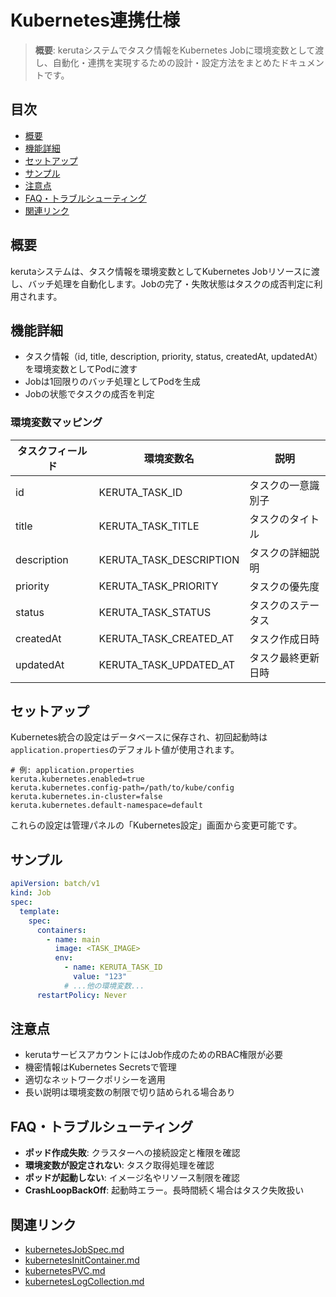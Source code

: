 # Kubernetes連携仕様

> **概要**: kerutaシステムでタスク情報をKubernetes Jobに環境変数として渡し、自動化・連携を実現するための設計・設定方法をまとめたドキュメントです。

## 目次
- [概要](#概要)
- [機能詳細](#機能詳細)
- [セットアップ](#セットアップ)
- [サンプル](#サンプル)
- [注意点](#注意点)
- [FAQ・トラブルシューティング](#faqトラブルシューティング)
- [関連リンク](#関連リンク)

## 概要
kerutaシステムは、タスク情報を環境変数としてKubernetes Jobリソースに渡し、バッチ処理を自動化します。Jobの完了・失敗状態はタスクの成否判定に利用されます。

## 機能詳細
- タスク情報（id, title, description, priority, status, createdAt, updatedAt）を環境変数としてPodに渡す
- Jobは1回限りのバッチ処理としてPodを生成
- Jobの状態でタスクの成否を判定

### 環境変数マッピング
| タスクフィールド    | 環境変数名                   | 説明                |
|-------------|-------------------------|---------------------|
| id          | KERUTA_TASK_ID          | タスクの一意識別子   |
| title       | KERUTA_TASK_TITLE       | タスクのタイトル     |
| description | KERUTA_TASK_DESCRIPTION | タスクの詳細説明     |
| priority    | KERUTA_TASK_PRIORITY    | タスクの優先度      |
| status      | KERUTA_TASK_STATUS      | タスクのステータス   |
| createdAt   | KERUTA_TASK_CREATED_AT  | タスク作成日時      |
| updatedAt   | KERUTA_TASK_UPDATED_AT  | タスク最終更新日時   |

## セットアップ
Kubernetes統合の設定はデータベースに保存され、初回起動時は`application.properties`のデフォルト値が使用されます。

```properties
# 例: application.properties
keruta.kubernetes.enabled=true
keruta.kubernetes.config-path=/path/to/kube/config
keruta.kubernetes.in-cluster=false
keruta.kubernetes.default-namespace=default
```

これらの設定は管理パネルの「Kubernetes設定」画面から変更可能です。

## サンプル
```yaml
apiVersion: batch/v1
kind: Job
spec:
  template:
    spec:
      containers:
        - name: main
          image: <TASK_IMAGE>
          env:
            - name: KERUTA_TASK_ID
              value: "123"
            # ...他の環境変数...
      restartPolicy: Never
```

## 注意点
- kerutaサービスアカウントにはJob作成のためのRBAC権限が必要
- 機密情報はKubernetes Secretsで管理
- 適切なネットワークポリシーを適用
- 長い説明は環境変数の制限で切り詰められる場合あり

## FAQ・トラブルシューティング
- **ポッド作成失敗**: クラスターへの接続設定と権限を確認
- **環境変数が設定されない**: タスク取得処理を確認
- **ポッドが起動しない**: イメージ名やリソース制限を確認
- **CrashLoopBackOff**: 起動時エラー。長時間続く場合はタスク失敗扱い

## 関連リンク
- [kubernetesJobSpec.md](./kubernetesJobSpec.md)
- [kubernetesInitContainer.md](./kubernetesInitContainer.md)
- [kubernetesPVC.md](./kubernetesPVC.md)
- [kubernetesLogCollection.md](./kubernetesLogCollection.md)
